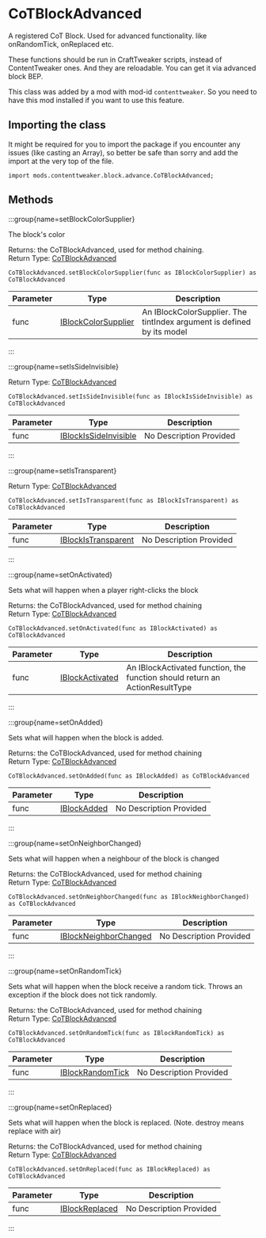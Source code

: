 # CoTBlockAdvanced

A registered CoT Block. Used for advanced functionality. like onRandomTick, onReplaced etc.
 
 These functions should be run in CraftTweaker scripts, instead of ContentTweaker ones. And they are reloadable.
 You can get it via advanced block BEP.

This class was added by a mod with mod-id `contenttweaker`. So you need to have this mod installed if you want to use this feature.

## Importing the class

It might be required for you to import the package if you encounter any issues (like casting an Array), so better be safe than sorry and add the import at the very top of the file.
```zenscript
import mods.contenttweaker.block.advance.CoTBlockAdvanced;
```


## Methods

:::group{name=setBlockColorSupplier}

The block's color

Returns: the CoTBlockAdvanced, used for method chaining.  
Return Type: [CoTBlockAdvanced](/mods/contenttweaker/API/block/advance/CoTBlockAdvanced)

```zenscript
CoTBlockAdvanced.setBlockColorSupplier(func as IBlockColorSupplier) as CoTBlockAdvanced
```

| Parameter | Type | Description |
|-----------|------|-------------|
| func | [IBlockColorSupplier](/mods/contenttweaker/API/functions/IBlockColorSupplier) | An IBlockColorSupplier. The tintIndex argument is defined by its model |


:::

:::group{name=setIsSideInvisible}

Return Type: [CoTBlockAdvanced](/mods/contenttweaker/API/block/advance/CoTBlockAdvanced)

```zenscript
CoTBlockAdvanced.setIsSideInvisible(func as IBlockIsSideInvisible) as CoTBlockAdvanced
```

| Parameter | Type | Description |
|-----------|------|-------------|
| func | [IBlockIsSideInvisible](/mods/contenttweaker/API/functions/IBlockIsSideInvisible) | No Description Provided |


:::

:::group{name=setIsTransparent}

Return Type: [CoTBlockAdvanced](/mods/contenttweaker/API/block/advance/CoTBlockAdvanced)

```zenscript
CoTBlockAdvanced.setIsTransparent(func as IBlockIsTransparent) as CoTBlockAdvanced
```

| Parameter | Type | Description |
|-----------|------|-------------|
| func | [IBlockIsTransparent](/mods/contenttweaker/API/functions/IBlockIsTransparent) | No Description Provided |


:::

:::group{name=setOnActivated}

Sets what will happen when a player right-clicks the block

Returns: the CoTBlockAdvanced, used for method chaining  
Return Type: [CoTBlockAdvanced](/mods/contenttweaker/API/block/advance/CoTBlockAdvanced)

```zenscript
CoTBlockAdvanced.setOnActivated(func as IBlockActivated) as CoTBlockAdvanced
```

| Parameter | Type | Description |
|-----------|------|-------------|
| func | [IBlockActivated](/mods/contenttweaker/API/functions/IBlockActivated) | An IBlockActivated function, the function should return an ActionResultType |


:::

:::group{name=setOnAdded}

Sets what will happen when the block is added.

Returns: the CoTBlockAdvanced, used for method chaining  
Return Type: [CoTBlockAdvanced](/mods/contenttweaker/API/block/advance/CoTBlockAdvanced)

```zenscript
CoTBlockAdvanced.setOnAdded(func as IBlockAdded) as CoTBlockAdvanced
```

| Parameter | Type | Description |
|-----------|------|-------------|
| func | [IBlockAdded](/mods/contenttweaker/API/functions/IBlockAdded) | No Description Provided |


:::

:::group{name=setOnNeighborChanged}

Sets what will happen when a neighbour of the block is changed

Returns: the CoTBlockAdvanced, used for method chaining  
Return Type: [CoTBlockAdvanced](/mods/contenttweaker/API/block/advance/CoTBlockAdvanced)

```zenscript
CoTBlockAdvanced.setOnNeighborChanged(func as IBlockNeighborChanged) as CoTBlockAdvanced
```

| Parameter | Type | Description |
|-----------|------|-------------|
| func | [IBlockNeighborChanged](/mods/contenttweaker/API/functions/IBlockNeighborChanged) | No Description Provided |


:::

:::group{name=setOnRandomTick}

Sets what will happen when the block receive a random tick. Throws an exception if the block does not tick randomly.

Returns: the CoTBlockAdvanced, used for method chaining  
Return Type: [CoTBlockAdvanced](/mods/contenttweaker/API/block/advance/CoTBlockAdvanced)

```zenscript
CoTBlockAdvanced.setOnRandomTick(func as IBlockRandomTick) as CoTBlockAdvanced
```

| Parameter | Type | Description |
|-----------|------|-------------|
| func | [IBlockRandomTick](/mods/contenttweaker/API/functions/IBlockRandomTick) | No Description Provided |


:::

:::group{name=setOnReplaced}

Sets what will happen when the block is replaced. (Note. destroy means replace with air)

Returns: the CoTBlockAdvanced, used for method chaining  
Return Type: [CoTBlockAdvanced](/mods/contenttweaker/API/block/advance/CoTBlockAdvanced)

```zenscript
CoTBlockAdvanced.setOnReplaced(func as IBlockReplaced) as CoTBlockAdvanced
```

| Parameter | Type | Description |
|-----------|------|-------------|
| func | [IBlockReplaced](/mods/contenttweaker/API/functions/IBlockReplaced) | No Description Provided |


:::


